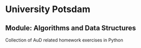 # University Potsdam	
## Module: Algorithms and Data Structures 

Collection of AuD related homework exercises in Python